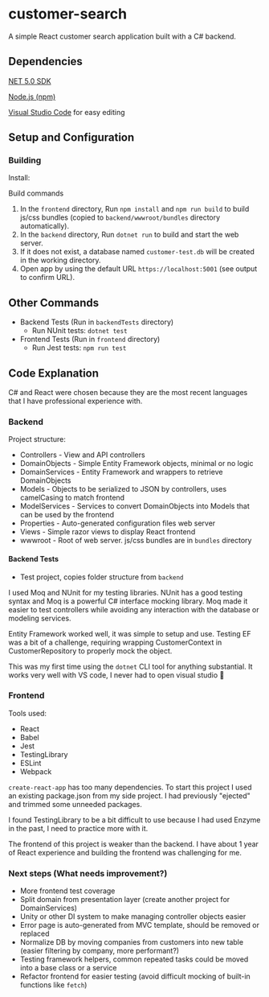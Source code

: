 # customer-search
A simple React customer search application built with a C# backend.

## Dependencies
[NET 5.0 SDK](https://dotnet.microsoft.com/download/dotnet/5.0)

[Node.js (npm)](https://nodejs.org/en/)

[Visual Studio Code](https://code.visualstudio.com/) for easy editing

## Setup and Configuration

### Building

Install:

Build commands
1. In the `frontend` directory, Run `npm install` and `npm run build` to build js/css bundles (copied to `backend/wwwroot/bundles` directory automatically).
2. In the `backend` directory, Run `dotnet run` to build and start the web server.
3. If it does not exist, a database named `customer-test.db` will be created in the working directory.
4. Open app by using the default URL `https://localhost:5001` (see output to confirm URL).

## Other Commands
* Backend Tests (Run in `backendTests` directory)
  - Run NUnit tests: `dotnet test`
* Frontend Tests (Run in `frontend` directory)
  - Run Jest tests: `npm run test`

## Code Explanation
C# and React were chosen because they are the most recent languages that I have professional experience with.

### Backend
Project structure:
* Controllers - View and API controllers
* DomainObjects - Simple Entity Framework objects, minimal or no logic
* DomainServices - Entity Framework and wrappers to retrieve DomainObjects
* Models - Objects to be serialized to JSON by controllers, uses camelCasing to match frontend
* ModelServices - Services to convert DomainObjects into Models that can be used by the frontend
* Properties - Auto-generated configuration files web server
* Views - Simple razor views to display React frontend
* wwwroot - Root of web server. js/css bundles are in `bundles` directory

#### Backend Tests
* Test project, copies folder structure from `backend`

I used Moq and NUnit for my testing libraries. NUnit has a good testing syntax and Moq is a powerful C# interface mocking library.
Moq made it easier to test controllers while avoiding any interaction with the database or modeling services.

Entity Framework worked well, it was simple to setup and use. Testing EF was a bit of a challenge, requiring wrapping CustomerContext in CustomerRepository to properly mock the object.

This was my first time using the `dotnet` CLI tool for anything substantial. It works very well with VS code, I never had to open visual studio 🎉

### Frontend
Tools used:
* React
* Babel
* Jest
* TestingLibrary
* ESLint
* Webpack

`create-react-app` has too many dependencies. To start this project I used an existing package.json from my side project. I had previously "ejected" and trimmed some unneeded packages.

I found TestingLibrary to be a bit difficult to use because I had used Enzyme in the past, I need to practice more with it.

The frontend of this project is weaker than the backend. I have about 1 year of React experience and building the frontend was challenging for me.

### Next steps (What needs improvement?)
* More frontend test coverage
* Split domain from presentation layer (create another project for DomainServices)
* Unity or other DI system to make managing controller objects easier
* Error page is auto-generated from MVC template, should be removed or replaced
* Normalize DB by moving companies from customers into new table (easier filtering by company, more performant?)
* Testing framework helpers, common repeated tasks could be moved into a base class or a service
* Refactor frontend for easier testing (avoid difficult mocking of built-in functions like `fetch`)
